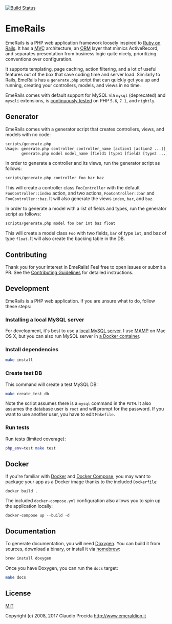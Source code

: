 [![Build Status](https://travis-ci.org/emeraldion/emerails.svg?branch=master)](https://travis-ci.org/emeraldion/emerails)

# EmeRails

EmeRails is a PHP web application framework loosely inspired to [Ruby on Rails](http://www.rubyonrails.org).
It has a <acronym title="Model View Controller">MVC</acronym> architecture, an
<acronym title="Object Relational Mapping">ORM</acronym> layer that mimics ActiveRecord, and separates
presentation from business logic quite nicely, prioritizing conventions over configuration.

It supports templating, page caching, action filtering, and a lot of useful features out of the box that save coding time and
server load. Similarly to Rails, EmeRails has a `generate.php` script that can quickly get you up and running, creating
your controllers, models, and views in no time.

EmeRails comes with default support for MySQL via `mysql` (deprecated) and `mysqli` extensions, is
[continuously tested](https://travis-ci.org/emeraldion/emerails) on PHP `5.6`, `7.1`, and `nightly`.

## Generator

EmeRails comes with a generator script that creates controllers, views, and models with no code:

```sh
scripts/generate.php
Usage: generate.php controller controller_name [action1 [action2 ...]]
       generate.php model model_name [field1 [type1 [field2 [type2 ...]]]]
```

In order to generate a controller and its views, run the generator script as follows:

```sh
scripts/generate.php controller foo bar baz
```

This will create a controller class `FooController` with the default `FooController::index` action, and two actions,
`FooController::bar` and `FooController::baz`. It will also generate the views `index`, `bar`, and `baz`.

In order to generate a model with a list of fields and types, run the generator script as follows:

```sh
scripts/generate.php model foo bar int baz float
```

This will create a model class `Foo` with two fields, `bar` of type `int`, and baz of type `float`.
It will also create the backing table in the DB.

## Contributing

Thank you for your interest in EmeRails! Feel free to open issues or submit a PR. See the [Contributing Guidelines](https://github.com/emeraldion/emerails/blob/master/CONTRIBUTING.md) for detailed instructions.


## Development

EmeRails is a PHP web application. If you are unsure what to do, follow these steps:

### Installing a local MySQL server

For development, it's best to use a [local MySQL server](https://dev.mysql.com/doc/mysql-getting-started/). I use [MAMP](https://www.mamp.info/) on Mac OS X, but you can also run MySQL server in [a Docker container](https://hub.docker.com/r/mysql/mysql-server/).

### Install dependencies

```sh
make install
```

### Create test DB

This command will create a test MySQL DB: 

```sh
make create_test_db
```

Note the script assumes there is a `mysql` command in the `PATH`. It also assumes the database user is `root` and will prompt for the password. If you want to use another user, you have to edit `Makefile`.

### Run tests

Run tests (limited coverage):

```sh
php_env=test make test
```

## Docker

If you're familiar with [Docker](https://docs.docker.com/engine/) and [Docker Compose](), you may want to package your app as a Docker image thanks to the included `Dockerfile`:

```
docker build .
```

The included `docker-compose.yml` configuration also allows you to spin up the application locally:

```
docker-compose up --build -d
```

## Documentation

To generate documentation, you will need [Doxygen](https://github.com/doxygen/doxygen.git). You can build it from sources, download a binary, or install it via [homebrew](http://brew.sh/):

```sh
brew install doxygen
```

Once you have Doxygen, you can run the `docs` target:

```sh
make docs
```

## License

[MIT](http://opensource.org/licenses/MIT)

Copyright (c) 2008, 2017 Claudio Procida
http://www.emeraldion.it
